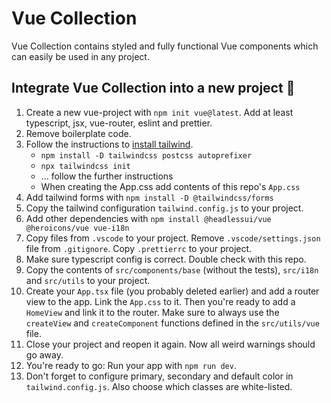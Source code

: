 # Vue Collection

Vue Collection contains styled and fully functional Vue components which can easily be used in any project.

## Integrate Vue Collection into a new project 🔨

1. Create a new vue-project with `npm init vue@latest`. Add at least typescript, jsx, vue-router, eslint and prettier.
2. Remove boilerplate code.
3. Follow the instructions to [install tailwind](https://tailwindcss.com/docs/installation/using-postcss).
    - `npm install -D tailwindcss postcss autoprefixer`
    - `npx tailwindcss init`
    - ... follow the further instructions
    - When creating the App.css add contents of this repo's `App.css`
4. Add tailwind forms with `npm install -D @tailwindcss/forms`
5. Copy the tailwind configuration `tailwind.config.js` to your project.
6. Add other dependencies with `npm install @headlessui/vue @heroicons/vue vue-i18n`
7. Copy files from `.vscode` to your project. Remove `.vscode/settings.json` file from `.gitignore`. Copy `.prettierrc` to your project.
8. Make sure typescript config is correct. Double check with this repo.
9. Copy the contents of `src/components/base` (without the tests), `src/i18n` and `src/utils` to your project.
10. Create your `App.tsx` file (you probably deleted earlier) and add a router view to the app. Link the `App.css` to it. Then you're ready to add a `HomeView` and link it to the router. Make sure to always use the `createView` and `createComponent` functions defined in the `src/utils/vue` file.
11. Close your project and reopen it again. Now all weird warnings should go away.
12. You're ready to go: Run your app with `npm run dev`.
13. Don't forget to configure primary, secondary and default color in `tailwind.config.js`. Also choose which classes are white-listed.
